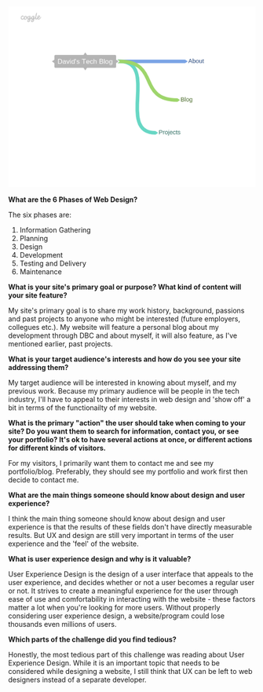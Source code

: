 ![Sitemap](imgs/Davids_Tech_Blog.png)

**What are the 6 Phases of Web Design?**

The six phases are:
1. Information Gathering
2. Planning
3. Design
4. Development
5. Testing and Delivery
6. Maintenance

**What is your site's primary goal or purpose? What kind of content will your site feature?**

My site's primary goal is to share my work history, background, passions and past projects to anyone who might be interested (future employers, collegues etc.). My website will feature a personal blog about my development through DBC and about myself, it will also feature, as I've mentioned earlier, past projects.

**What is your target audience's interests and how do you see your site addressing them?**

My target audience will be interested in knowing about myself, and my previous work. Because my primary audience will be people in the tech industry, I'll have to appeal to their interests in web design and 'show off' a bit in terms of the functionailty of my website.

**What is the primary "action" the user should take when coming to your site? Do you want them to search for information, contact you, or see your portfolio? It's ok to have several actions at once, or different actions for different kinds of visitors.**

For my visitors, I primarily want them to contact me and see my portfolio/blog. Preferably, they should see my portfolio and work first then decide to contact me.

**What are the main things someone should know about design and user experience?**

I think the main thing someone should know about design and user experience is that the results of these fields don't have directly measurable results. But UX and design are still very important in terms of the user experience and the 'feel' of the website.

**What is user experience design and why is it valuable?**

User Experience Design is the design of a user interface that appeals to the user experience, and decides whether or not a user becomes a regular user or not. It strives to create a meaningful experience for the user through ease of use and comfortability in interacting with the website - these factors matter a lot when you're looking for more users. Without properly considering user experience design, a website/program could lose thousands even millions of users.

**Which parts of the challenge did you find tedious?**

Honestly, the most tedious part of this challenge was reading about User Experience Design. While it is an important topic that needs to be considered while designing a website, I still think that UX can be left to web designers instead of a separate developer.